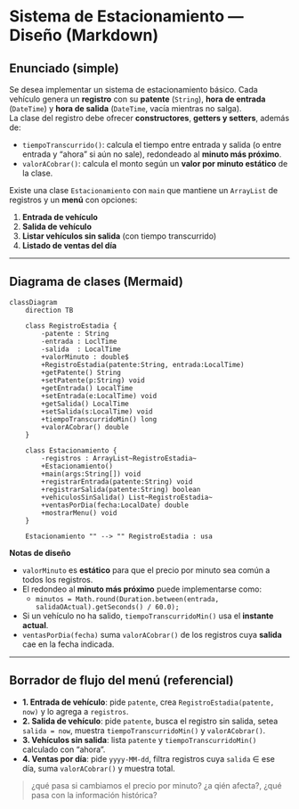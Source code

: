 # Sistema de Estacionamiento — Diseño (Markdown)

## Enunciado (simple)
Se desea implementar un sistema de estacionamiento básico. Cada vehículo genera un **registro** con su **patente** (`String`), **hora de entrada** (`DateTime`) y **hora de salida** (`DateTime`, vacía mientras no salga).  
La clase del registro debe ofrecer **constructores**, **getters y setters**, además de:
- `tiempoTranscurrido()`: calcula el tiempo entre entrada y salida (o entre entrada y “ahora” si aún no sale), redondeado al **minuto más próximo**.
- `valorACobrar()`: calcula el monto según un **valor por minuto estático** de la clase.

Existe una clase `Estacionamiento` con `main` que mantiene un `ArrayList` de registros y un **menú** con opciones:  
1) **Entrada de vehículo**  
2) **Salida de vehículo**  
3) **Listar vehículos sin salida** (con tiempo transcurrido)  
4) **Listado de ventas del día**

---

## Diagrama de clases (Mermaid)

```mermaid
classDiagram
    direction TB

    class RegistroEstadia {
        -patente : String
        -entrada : LoclTime
        -salida  : LocalTime
        +valorMinuto : double$
        +RegistroEstadia(patente:String, entrada:LocalTime)
        +getPatente() String
        +setPatente(p:String) void
        +getEntrada() LocalTime
        +setEntrada(e:LocalTime) void
        +getSalida() LocalTime
        +setSalida(s:LocalTime) void
        +tiempoTranscurridoMin() long
        +valorACobrar() double
    }

    class Estacionamiento {
        -registros : ArrayList~RegistroEstadia~
        +Estacionamiento()
        +main(args:String[]) void
        +registrarEntrada(patente:String) void
        +registrarSalida(patente:String) boolean
        +vehiculosSinSalida() List~RegistroEstadia~
        +ventasPorDia(fecha:LocalDate) double
        +mostrarMenu() void
    }

    Estacionamiento "" --> "" RegistroEstadia : usa
```

**Notas de diseño**
- `valorMinuto` es **estático** para que el precio por minuto sea común a todos los registros.  
- El redondeo al **minuto más próximo** puede implementarse como:
  - `minutos = Math.round(Duration.between(entrada, salidaOActual).getSeconds() / 60.0);`
- Si un vehículo no ha salido, `tiempoTranscurridoMin()` usa el **instante actual**.
- `ventasPorDia(fecha)` suma `valorACobrar()` de los registros cuya **salida** cae en la fecha indicada.

---

## Borrador de flujo del menú (referencial)

- **1. Entrada de vehículo**: pide `patente`, crea `RegistroEstadia(patente, now)` y lo agrega a `registros`.  
- **2. Salida de vehículo**: pide `patente`, busca el registro sin salida, setea `salida = now`, muestra `tiempoTranscurridoMin()` y `valorACobrar()`.  
- **3. Vehículos sin salida**: lista `patente` y `tiempoTranscurridoMin()` calculado con “ahora”.  
- **4. Ventas por día**: pide `yyyy-MM-dd`, filtra registros cuya `salida` ∈ ese día, suma `valorACobrar()` y muestra total.  

> ¿qué pasa si cambiamos el precio por minuto? ¿a qién afecta?, ¿qué pasa con la información histórica?